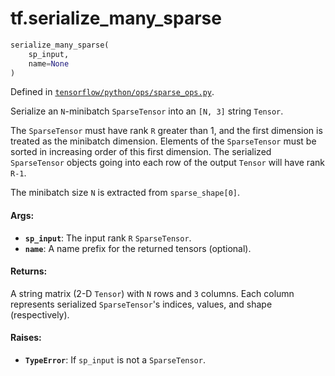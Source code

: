 <div itemscope itemtype="http://developers.google.com/ReferenceObject">
<meta itemprop="name" content="tf.serialize_many_sparse" />
</div>

# tf.serialize_many_sparse

``` python
serialize_many_sparse(
    sp_input,
    name=None
)
```



Defined in [`tensorflow/python/ops/sparse_ops.py`](https://www.tensorflow.org/code/tensorflow/python/ops/sparse_ops.py).

Serialize an `N`-minibatch `SparseTensor` into an `[N, 3]` string `Tensor`.

The `SparseTensor` must have rank `R` greater than 1, and the first dimension
is treated as the minibatch dimension.  Elements of the `SparseTensor`
must be sorted in increasing order of this first dimension.  The serialized
`SparseTensor` objects going into each row of the output `Tensor` will have
rank `R-1`.

The minibatch size `N` is extracted from `sparse_shape[0]`.

#### Args:

* <b>`sp_input`</b>: The input rank `R` `SparseTensor`.
* <b>`name`</b>: A name prefix for the returned tensors (optional).


#### Returns:

A string matrix (2-D `Tensor`) with `N` rows and `3` columns.
Each column represents serialized `SparseTensor`'s indices, values, and
shape (respectively).


#### Raises:

* <b>`TypeError`</b>: If `sp_input` is not a `SparseTensor`.